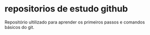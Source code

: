 # repositorios de estudo github  

Repositório ultilizado para aprender os primeiros passos e comandos básicos do git.